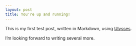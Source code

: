 ```yaml
---
layout: post
title: You're up and running!
---
```


This is my first test post, written in Markdown, using [Ulysses](ulyssesapp.com).

I’m looking forward to writing several more.
